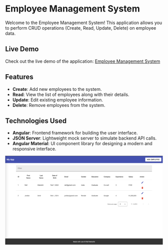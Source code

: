 # Employee Management System

Welcome to the Employee Management System! This application allows you to perform CRUD operations (Create, Read, Update, Delete) on employee data.

## Live Demo

Check out the live demo of the application: [Employee Management System](https://angular-crud-employees.netlify.app/)

## Features

- **Create**: Add new employees to the system.
- **Read**: View the list of employees along with their details.
- **Update**: Edit existing employee information.
- **Delete**: Remove employees from the system.

## Technologies Used

- **Angular**: Frontend framework for building the user interface.
- **JSON Server**: Lightweight mock server to simulate backend API calls.
- **Angular Material**: UI component library for designing a modern and responsive interface.



![AngularCRUDEmployees](screenshots/S1.png)
